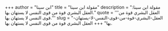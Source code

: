 +++
author = "ابن سينا"
title = "مقولة ابن سينا"
description = "مقولة ابن سينا: العقل البشري قوة من قوى النفس لا يستهان بها."
quote = '''العقل البشري قوة من قوى النفس لا يستهان بها.'''
slug = "العقل-البشري-قوة-من-قوى-النفس-لا-يستهان-بها"
+++
العقل البشري قوة من قوى النفس لا يستهان بها.
